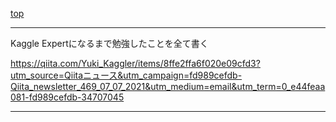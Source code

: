 [top](README.md)

---
Kaggle Expertになるまで勉強したことを全て書く

https://qiita.com/Yuki_Kaggler/items/8ffe2ffa6f020e09cfd3?utm_source=Qiitaニュース&utm_campaign=fd989cefdb-Qiita_newsletter_469_07_07_2021&utm_medium=email&utm_term=0_e44feaa081-fd989cefdb-34707045

---

